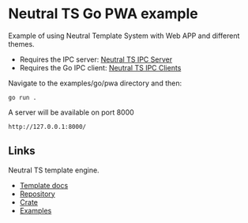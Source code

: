 Neutral TS Go PWA example
=========================

Example of using Neutral Template System with Web APP and different themes.

- Requires the IPC server: [Neutral TS IPC Server](https://github.com/FranBarInstance/neutral-ipc/releases)
- Requires the Go IPC client: [Neutral TS IPC Clients](https://github.com/FranBarInstance/neutral-ipc/clients)

Navigate to the examples/go/pwa directory and then:

```
go run .
```

A server will be available on port 8000

```
http://127.0.0.1:8000/
```

## Links

Neutral TS template engine.

- [Template docs](https://github.com/FranBarInstance/neutralts-docs/docs/neutralts/doc/)
- [Repository](https://github.com/FranBarInstance/neutralts)
- [Crate](https://crates.io/crates/neutralts)
- [Examples](https://github.com/FranBarInstance/neutralts-docs/tree/master/examples)
